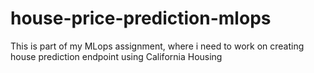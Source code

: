 # house-price-prediction-mlops
This is part of my MLops assignment, where i need to work on creating house prediction endpoint using California Housing
